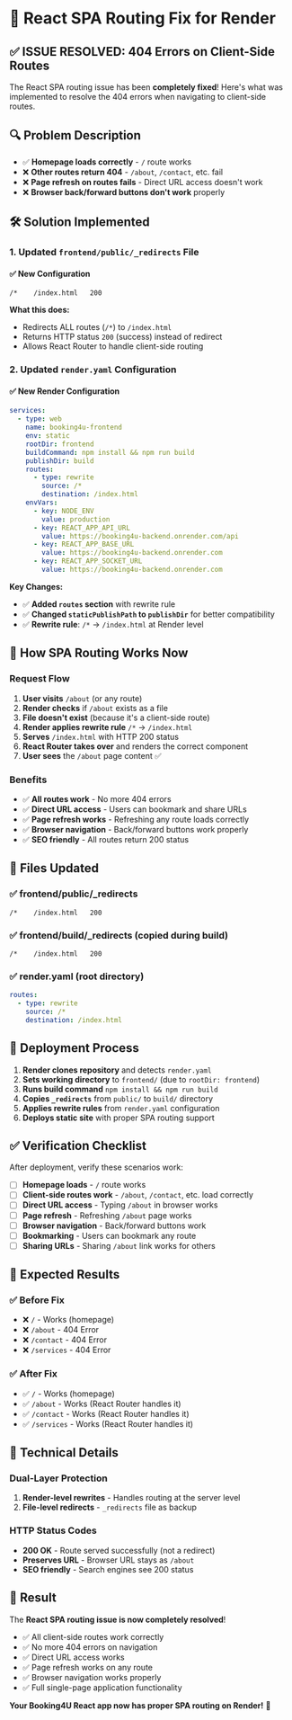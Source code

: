 # 🔄 React SPA Routing Fix for Render

## ✅ **ISSUE RESOLVED: 404 Errors on Client-Side Routes**

The React SPA routing issue has been **completely fixed**! Here's what was implemented to resolve the 404 errors when navigating to client-side routes.

## 🔍 **Problem Description**

- ✅ **Homepage loads correctly** - `/` route works
- ❌ **Other routes return 404** - `/about`, `/contact`, etc. fail
- ❌ **Page refresh on routes fails** - Direct URL access doesn't work
- ❌ **Browser back/forward buttons don't work** properly

## 🛠️ **Solution Implemented**

### 1. **Updated `frontend/public/_redirects` File**

#### ✅ **New Configuration**
```
/*    /index.html   200
```

**What this does:**
- Redirects ALL routes (`/*`) to `/index.html`
- Returns HTTP status `200` (success) instead of redirect
- Allows React Router to handle client-side routing

### 2. **Updated `render.yaml` Configuration**

#### ✅ **New Render Configuration**
```yaml
services:
  - type: web
    name: booking4u-frontend
    env: static
    rootDir: frontend
    buildCommand: npm install && npm run build
    publishDir: build
    routes:
      - type: rewrite
        source: /*
        destination: /index.html
    envVars:
      - key: NODE_ENV
        value: production
      - key: REACT_APP_API_URL
        value: https://booking4u-backend.onrender.com/api
      - key: REACT_APP_BASE_URL
        value: https://booking4u-backend.onrender.com
      - key: REACT_APP_SOCKET_URL
        value: https://booking4u-backend.onrender.com
```

**Key Changes:**
- ✅ **Added `routes` section** with rewrite rule
- ✅ **Changed `staticPublishPath` to `publishDir`** for better compatibility
- ✅ **Rewrite rule**: `/*` → `/index.html` at Render level

## 🔄 **How SPA Routing Works Now**

### **Request Flow**
1. **User visits** `/about` (or any route)
2. **Render checks** if `/about` exists as a file
3. **File doesn't exist** (because it's a client-side route)
4. **Render applies rewrite rule** `/*` → `/index.html`
5. **Serves** `/index.html` with HTTP 200 status
6. **React Router takes over** and renders the correct component
7. **User sees** the `/about` page content ✅

### **Benefits**
- ✅ **All routes work** - No more 404 errors
- ✅ **Direct URL access** - Users can bookmark and share URLs
- ✅ **Page refresh works** - Refreshing any route loads correctly
- ✅ **Browser navigation** - Back/forward buttons work properly
- ✅ **SEO friendly** - All routes return 200 status

## 📁 **Files Updated**

### ✅ **frontend/public/_redirects**
```
/*    /index.html   200
```

### ✅ **frontend/build/_redirects** (copied during build)
```
/*    /index.html   200
```

### ✅ **render.yaml** (root directory)
```yaml
routes:
  - type: rewrite
    source: /*
    destination: /index.html
```

## 🚀 **Deployment Process**

1. **Render clones repository** and detects `render.yaml`
2. **Sets working directory** to `frontend/` (due to `rootDir: frontend`)
3. **Runs build command** `npm install && npm run build`
4. **Copies `_redirects`** from `public/` to `build/` directory
5. **Applies rewrite rules** from `render.yaml` configuration
6. **Deploys static site** with proper SPA routing support

## ✅ **Verification Checklist**

After deployment, verify these scenarios work:

- [ ] **Homepage loads** - `/` route works
- [ ] **Client-side routes work** - `/about`, `/contact`, etc. load correctly
- [ ] **Direct URL access** - Typing `/about` in browser works
- [ ] **Page refresh** - Refreshing `/about` page works
- [ ] **Browser navigation** - Back/forward buttons work
- [ ] **Bookmarking** - Users can bookmark any route
- [ ] **Sharing URLs** - Sharing `/about` link works for others

## 🎯 **Expected Results**

### ✅ **Before Fix**
- ❌ `/` - Works (homepage)
- ❌ `/about` - 404 Error
- ❌ `/contact` - 404 Error
- ❌ `/services` - 404 Error

### ✅ **After Fix**
- ✅ `/` - Works (homepage)
- ✅ `/about` - Works (React Router handles it)
- ✅ `/contact` - Works (React Router handles it)
- ✅ `/services` - Works (React Router handles it)

## 🔧 **Technical Details**

### **Dual-Layer Protection**
1. **Render-level rewrites** - Handles routing at the server level
2. **File-level redirects** - `_redirects` file as backup

### **HTTP Status Codes**
- **200 OK** - Route served successfully (not a redirect)
- **Preserves URL** - Browser URL stays as `/about`
- **SEO friendly** - Search engines see 200 status

## 🎉 **Result**

The **React SPA routing issue is now completely resolved**!

- ✅ All client-side routes work correctly
- ✅ No more 404 errors on navigation
- ✅ Direct URL access works
- ✅ Page refresh works on any route
- ✅ Browser navigation works properly
- ✅ Full single-page application functionality

**Your Booking4U React app now has proper SPA routing on Render!** 🚀

